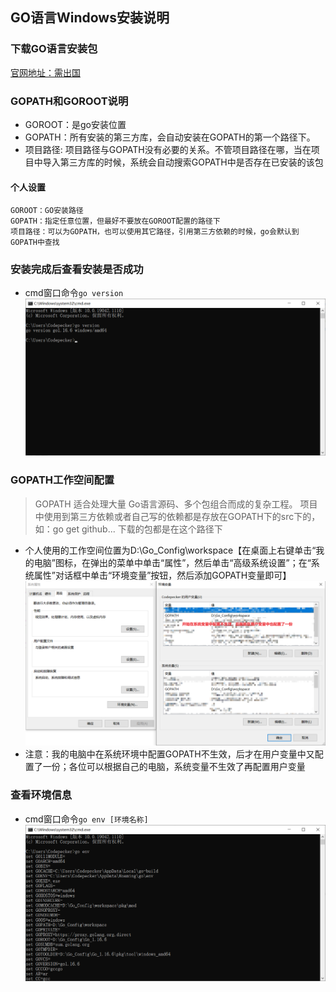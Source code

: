 ## GO语言Windows安装说明

### 下载GO语言安装包
[官网地址：需出国](https://golang.org/dl/)

### GOPATH和GOROOT说明
* GOROOT：是go安装位置 
* GOPATH：所有安装的第三方库，会自动安装在GOPATH的第一个路径下。
* 项目路径: 项目路径与GOPATH没有必要的关系。不管项目路径在哪，当在项目中导入第三方库的时候，系统会自动搜索GOPATH中是否存在已安装的该包
#### 个人设置
```shell
GOROOT：GO安装路径
GOPATH：指定任意位置，但最好不要放在GOROOT配置的路径下
项目路径：可以为GOPATH，也可以使用其它路径，引用第三方依赖的时候，go会默认到GOPATH中查找
```

### 安装完成后查看安装是否成功
* cmd窗口命令`go version`
![go安装版本查看](../resource/go/go-go安装版本查看.png)

### GOPATH工作空间配置
> GOPATH 适合处理大量 Go语言源码、多个包组合而成的复杂工程。
> 项目中使用到第三方依赖或者自己写的依赖都是存放在GOPATH下的src下的，如：go get github... 下载的包都是在这个路径下
* 个人使用的工作空间位置为D:\Go_Config\workspace【在桌面上右键单击“我的电脑”图标，在弹出的菜单中单击“属性”，然后单击“高级系统设置”；在“系统属性”对话框中单击“环境变量”按钮，然后添加GOPATH变量即可】
![go工作空间配置](../resource/go/go-go工作空间配置.png)
* 注意：我的电脑中在系统环境中配置GOPATH不生效，后才在用户变量中又配置了一份；各位可以根据自己的电脑，系统变量不生效了再配置用户变量

### 查看环境信息
* cmd窗口命令`go env [环境名称]`
![go环境信息](../resource/go/go-go环境信息.png)

